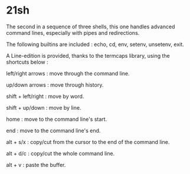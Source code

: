 # 21sh

The second in a sequence of three shells, this one handles advanced command lines, especially with pipes and redirections.

The following builtins are included : echo, cd, env, setenv, unsetenv, exit.

A Line-edition is provided, thanks to the termcaps library, using the shortcuts below :

left/right arrows : move through the command line.

up/down arrows : move through history.

shift + left/right : move by word.

shift + up/down : move by line.

home : move to the command line's start.

end : move to the command line's end.

alt + s/x : copy/cut from the cursor to the end of the command line.

alt + d/c : copy/cut the whole command line.

alt + v : paste the buffer.
